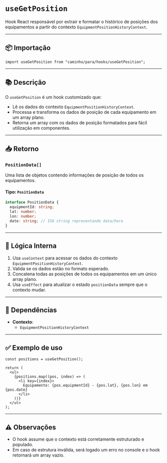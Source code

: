 # `useGetPosition`

Hook React responsável por extrair e formatar o histórico de posições dos equipamentos a partir do contexto `EquipmentPositionHistoryContext`.

---

## 📦 Importação

```tsx
import useGetPosition from "caminho/para/hooks/useGetPosition";
```

---

## 📚 Descrição

O `useGetPosition` é um hook customizado que:

- Lê os dados do contexto `EquipmentPositionHistoryContext`.
- Processa e transforma os dados de posição de cada equipamento em um array plano.
- Retorna um array com os dados de posição formatados para fácil utilização em componentes.

---

## 📥 Retorno

### `PositionData[]`

Uma lista de objetos contendo informações de posição de todos os equipamentos.

#### Tipo: `PositionData`

```ts
interface PositionData {
  equipmentId: string;
  lat: number;
  lon: number;
  date: string; // ISO string representando data/hora
}
```

---

## 🧠 Lógica Interna

1. Usa `useContext` para acessar os dados do contexto `EquipmentPositionHistoryContext`.
2. Valida se os dados estão no formato esperado.
3. Concatena todas as posições de todos os equipamentos em um único array plano.
4. Usa `useEffect` para atualizar o estado `positionData` sempre que o contexto mudar.

---

## 🧩 Dependências

- **Contexto**:
  - `EquipmentPositionHistoryContext`

---

## ✅ Exemplo de uso

```tsx
const positions = useGetPosition();

return (
  <ul>
    {positions.map((pos, index) => (
      <li key={index}>
        Equipamento: {pos.equipmentId} - {pos.lat}, {pos.lon} em {pos.date}
      </li>
    ))}
  </ul>
);
```

---

## ⚠️ Observações

- O hook assume que o contexto está corretamente estruturado e populado.
- Em caso de estrutura inválida, será logado um erro no console e o hook retornará um array vazio.
